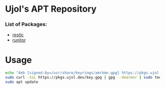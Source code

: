 # Ujol's APT Repository

### List of Packages:
- [restic](https://github.com/restic/restic)
- [runitor](https://github.com/bdd/runitor)

# Usage
```bash
echo "deb [signed-by=/usr/share/keyrings/amrkmn.gpg] https://pkgs.ujol.dev/apt stable main" | sudo tee /etc/apt/sources.list.d/amrkmn.list >/dev/null
sudo curl -SsL https://pkgs.ujol.dev/key.gpg | gpg --dearmor | sudo tee /usr/share/keyrings/amrkmn.gpg >/dev/null
sudo apt update
```
